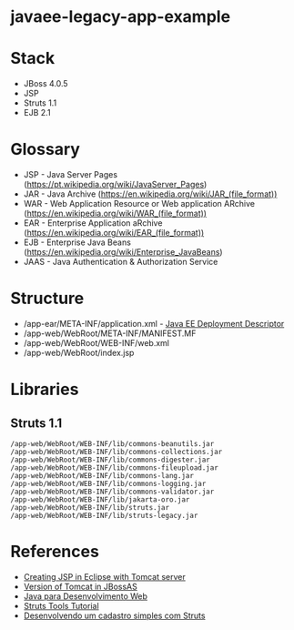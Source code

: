 # javaee-legacy-app-example

# Stack

- JBoss 4.0.5
- JSP
- Struts 1.1
- EJB 2.1

# Glossary

- JSP - Java Server Pages (https://pt.wikipedia.org/wiki/JavaServer_Pages)
- JAR - Java Archive (https://en.wikipedia.org/wiki/JAR_(file_format))
- WAR - Web Application Resource or Web application ARchive (https://en.wikipedia.org/wiki/WAR_(file_format))
- EAR - Enterprise Application aRchive (https://en.wikipedia.org/wiki/EAR_(file_format))
- EJB - Enterprise Java Beans (https://en.wikipedia.org/wiki/Enterprise_JavaBeans)
- JAAS - Java Authentication & Authorization Service

# Structure

- /app-ear/META-INF/application.xml - [Java EE Deployment Descriptor](http://www.oracle.com/webfolder/technetwork/jsc/xml/ns/javaee/index.html)
- /app-web/WebRoot/META-INF/MANIFEST.MF
- /app-web/WebRoot/WEB-INF/web.xml
- /app-web/WebRoot/index.jsp

# Libraries

## Struts 1.1

```
/app-web/WebRoot/WEB-INF/lib/commons-beanutils.jar
/app-web/WebRoot/WEB-INF/lib/commons-collections.jar
/app-web/WebRoot/WEB-INF/lib/commons-digester.jar
/app-web/WebRoot/WEB-INF/lib/commons-fileupload.jar
/app-web/WebRoot/WEB-INF/lib/commons-lang.jar
/app-web/WebRoot/WEB-INF/lib/commons-logging.jar
/app-web/WebRoot/WEB-INF/lib/commons-validator.jar
/app-web/WebRoot/WEB-INF/lib/jakarta-oro.jar
/app-web/WebRoot/WEB-INF/lib/struts.jar
/app-web/WebRoot/WEB-INF/lib/struts-legacy.jar
```

# References

- [Creating JSP in Eclipse with Tomcat server](https://www.javatpoint.com/creating-jsp-in-eclipse-ide)
- [Version of Tomcat in JBossAS](https://developer.jboss.org/wiki/VersionOfTomcatInJBossAS)
- [Java para Desenvolvimento Web](https://www.caelum.com.br/apostila-java-web/)
- [Struts Tools Tutorial](https://docs.jboss.org/tools/4.0.1.Final/en/struts_tools_tutorial/html_single/index.html)
- [Desenvolvendo um cadastro simples com Struts](https://www.devmedia.com.br/desenvolvendo-um-cadastro-simples-com-struts/6365)
